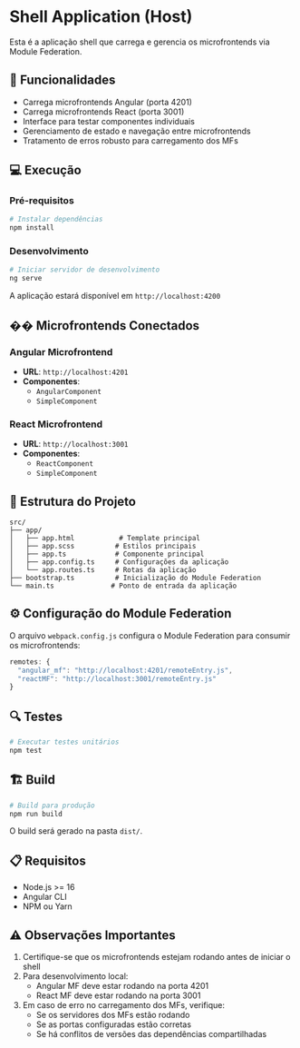 # Shell Application (Host)

Esta é a aplicação shell que carrega e gerencia os microfrontends via Module Federation.

## 🚀 Funcionalidades

- Carrega microfrontends Angular (porta 4201)
- Carrega microfrontends React (porta 3001)
- Interface para testar componentes individuais
- Gerenciamento de estado e navegação entre microfrontends
- Tratamento de erros robusto para carregamento dos MFs

## 💻 Execução

### Pré-requisitos

```bash
# Instalar dependências
npm install
```

### Desenvolvimento

```bash
# Iniciar servidor de desenvolvimento
ng serve
```

A aplicação estará disponível em `http://localhost:4200`

## �� Microfrontends Conectados

### Angular Microfrontend
- **URL**: `http://localhost:4201`
- **Componentes**: 
  - `AngularComponent`
  - `SimpleComponent`

### React Microfrontend
- **URL**: `http://localhost:3001`
- **Componentes**:
  - `ReactComponent`
  - `SimpleComponent`

## 📁 Estrutura do Projeto

```
src/
├── app/
│   ├── app.html           # Template principal
│   ├── app.scss          # Estilos principais
│   ├── app.ts            # Componente principal
│   ├── app.config.ts     # Configurações da aplicação
│   └── app.routes.ts     # Rotas da aplicação
├── bootstrap.ts          # Inicialização do Module Federation
└── main.ts              # Ponto de entrada da aplicação
```

## ⚙️ Configuração do Module Federation

O arquivo `webpack.config.js` configura o Module Federation para consumir os microfrontends:

```javascript
remotes: {
  "angular_mf": "http://localhost:4201/remoteEntry.js",
  "reactMF": "http://localhost:3001/remoteEntry.js"
}
```

## 🔍 Testes

```bash
# Executar testes unitários
npm test
```

## 🏗️ Build

```bash
# Build para produção
npm run build
```

O build será gerado na pasta `dist/`.

## 📋 Requisitos

- Node.js >= 16
- Angular CLI
- NPM ou Yarn

## ⚠️ Observações Importantes

1. Certifique-se que os microfrontends estejam rodando antes de iniciar o shell
2. Para desenvolvimento local:
   - Angular MF deve estar rodando na porta 4201
   - React MF deve estar rodando na porta 3001
3. Em caso de erro no carregamento dos MFs, verifique:
   - Se os servidores dos MFs estão rodando
   - Se as portas configuradas estão corretas
   - Se há conflitos de versões das dependências compartilhadas
